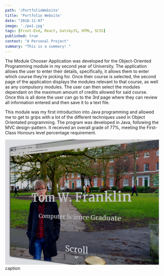 ```yaml
---
path: '/PortfolioWebsite'
title: 'Portfolio Website'
date: "2018-11-07"
image: './pw1.jpg'
tags: [Front-End, React, GatsbyJS, HTML, SCSS]
published: true
context: "A Personal Project"
summary: "This is a summary! "
---
```

The Module Chooser Application was developed for the Object-Oriented Programming module in my second year of University. The application allows the user to enter their details, specifically, it allows them to enter which course they’re picking for. Once their course is selected, the second page of the application displays the modules relevant to that course, as well as any compulsory modules. The user can then select the modules dependant on the maximum amount of credits allowed for said course. Once this is all done the user can go to the 3rd page where they can review all information entered and then save it to a text file.


This module was my first introduction into Java programming and allowed me to get to grips with a lot of the different techniques used in Object Orientated programming. The program was developed in Java, following the MVC design-pattern. It received an overall grade of 77%, meeting the First-Class Honours level percentage requirement.

![modulechooser](./pw2.jpg)caption